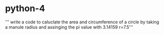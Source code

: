 # python-4
''' write a code  to caluclate the area and circumference of a circle by taking a manule radius and assinging the pi value with 3.14159 r=7.5'''

